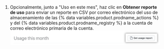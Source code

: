 1. Opcionalmente, junto a "Uso en este mes", haz clic en **Obtener reporte de uso** para enviar un reporte en CSV por correo electrónico del uso de almacenamiento de las {% data variables.product.prodname_actions %} y del {% data variables.product.prodname_registry %} a la cuenta de correo electrónico primaria de la cuenta. ![Descargar reporte en CSV](/assets/images/help/billing/actions-packages-report-download.png)
